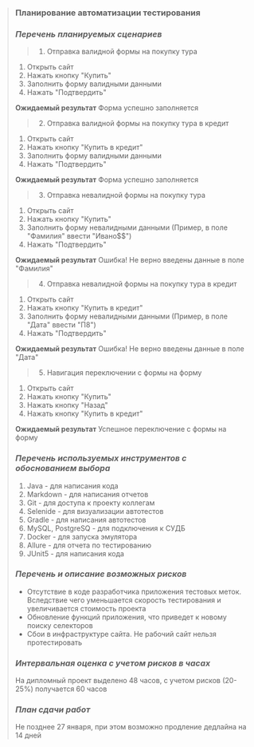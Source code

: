 > ### **Планирование автоматизации тестирования**
> ### _Перечень планируемых сценариев_
> > 1. Отправка валидной формы на покупку тура
>
> 1. Открыть сайт
> 2. Нажать кнопку "Купить"
> 3. Заполнить форму валидными данными
> 4. Нажать "Подтвердить"
>
> **Ожидаемый результат** Форма успешно заполняется
>
> > 2. Отправка валидной формы на покупку тура в кредит
>
> 1. Открыть сайт
> 2. Нажать кнопку "Купить в кредит"
> 3. Заполнить форму валидными данными
> 4. Нажать "Подтвердить"
>
> **Ожидаемый результат** Форма успешно заполняется
>
> > 3. Отправка невалидной формы на покупку тура
>
> 1. Открыть сайт
> 2. Нажать кнопку "Купить"
> 3. Заполнить форму невалидными данными (Пример, в поле "Фамилия" ввести "Ивано$$")
> 4. Нажать "Подтвердить"
>
> **Ожидаемый результат** Ошибка! Не верно введены данные в поле "Фамилия"
>
> > 4. Отправка невалидной формы на покупку тура в кредит
>
> 1. Открыть сайт
> 2. Нажать кнопку "Купить в кредит"
> 3. Заполнить форму невалидными данными (Пример, в поле "Дата" ввести "П8")
> 4. Нажать "Подтвердить"
>
> **Ожидаемый результат** Ошибка! Не верно введены данные в поле "Дата"
>
> > 5. Навигация переключении с формы на форму
>
> 1. Открыть сайт
> 2. Нажать кнопку "Купить"
> 3. Нажать кнопку "Назад"
> 4. Нажать кнопку "Купить в кредит"
>
> **Ожидаемый результат** Успешное переключение с формы на форму
>
> ### _Перечень используемых инструментов с обоснованием выбора_
> 1. Java - для написания кода
> 2. Markdown - для написания отчетов
> 3. Git - для доступа к проекту коллегам
> 4. Selenide - для визуализации автотестов
> 5. Gradle - для написания автотестов
> 6. MySQL, PostgreSQ - для подключения к СУДБ
> 7. Docker - для запуска эмулятора
> 8. Allure - для отчета по тестированию
> 9. JUnit5 - для написания кода
>
> ### _Перечень и описание возможных рисков_
> * Отсутствие в коде разработчика приложения тестовых меток. Вследствие чего уменьшается скорость тестирования и увеличивается стоимость проекта
> * Обновление функций приложения, что приведет к новому поиску селекторов
> * Сбои в инфраструктуре сайта. Не рабочий сайт нельзя протестировать
>
> ### _Интервальная оценка с учетом рисков в часах_
> На дипломный проект выделено 48 часов, с учетом рисков (20-25%) получается 60 часов
>
> ### _План сдачи работ_
> Не позднее 27 января, при этом возможно продление дедлайна на 14 дней
